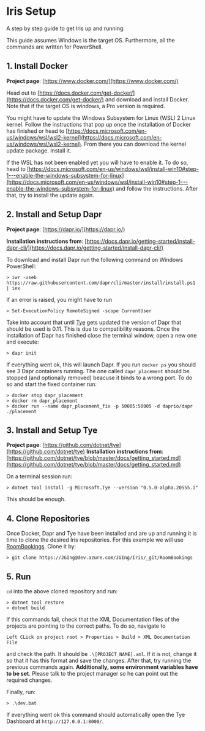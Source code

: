 # Iris Setup

A step by step guide to get Iris up and running.

This guide assumes Windows is the target OS. Furthermore, all the commands are written for PowerShell.

## 1. Install Docker

**Project page**: [https://www.docker.com/](https://www.docker.com/)

Head out to [https://docs.docker.com/get-docker/](https://docs.docker.com/get-docker/) and download and install Docker.
Note that if the target OS is windows, a Pro version is required.

You might have to update the Windows Subsystem for Linux (WSL) 2 Linux kernel. Follow the instructions that pop up once the installation of Docker has finished or head to [https://docs.microsoft.com/en-us/windows/wsl/wsl2-kernel](https://docs.microsoft.com/en-us/windows/wsl/wsl2-kernel). From there you can download the kernel update package. Install it. 

If the WSL has not been enabled yet you will have to enable it. To do so, head to [https://docs.microsoft.com/en-us/windows/wsl/install-win10#step-1---enable-the-windows-subsystem-for-linux](https://docs.microsoft.com/en-us/windows/wsl/install-win10#step-1---enable-the-windows-subsystem-for-linux) and follow the instructions. After that, try to install the update again.

## 2. Install and Setup Dapr

**Project page**: [https://dapr.io/](https://dapr.io/)

**Installation instructions from**: [https://docs.dapr.io/getting-started/install-dapr-cli/](https://docs.dapr.io/getting-started/install-dapr-cli/)

To download and install Dapr run the following command on Windows PowerShell:

```PS
> iwr -useb https://raw.githubusercontent.com/dapr/cli/master/install/install.ps1 | iex
```

If an error is raised, you might have to run

```PS
> Set-ExecutionPolicy RemoteSigned -scope CurrentUser
```

Take into account that until [Tye](https://github.com/dotnet/tye) gets updated the version of Dapr that should be used is 0.11. This is due to compatibility reasons. Once the installation of Dapr has finished close the terminal window, open a new one and execute:

```PS
> dapr init
```

If everything went ok, this will launch Dapr. If you run `docker ps` you should see 3 Dapr containers running. The one called `dapr_placement` should be stopped (and optionally removed) beacuse it binds to a wrong port. To do so and start the fixed container run:

```PS
> docker stop dapr_placement
> docker rm dapr_placement
> docker run --name dapr_placement_fix -p 50005:50005 -d daprio/dapr ./placement
```

## 3. Install and Setup Tye

**Project page**: [https://github.com/dotnet/tye](https://github.com/dotnet/tye)
**Installation instructions from**: [https://github.com/dotnet/tye/blob/master/docs/getting_started.md](https://github.com/dotnet/tye/blob/master/docs/getting_started.md)

On a terminal session run:

```PS
> dotnet tool install -g Microsoft.Tye --version "0.5.0-alpha.20555.1"
```

This should be enough.

## 4. Clone Repositories

Once Docker, Dapr and Tye have been installed and are up and running it is time to clone the desired Iris repositories. For this example we will use [RoomBookings](https://dev.azure.com/JGIng/Iris/_git/RoomBookings). Clone it by:

```PS
> git clone https://JGIng@dev.azure.com/JGIng/Iris/_git/RoomBookings
```

## 5. Run

`cd` into the above cloned repository and run:

```PS
> dotnet tool restore
> dotnet build
```

If this commands fail, check that the XML Documentation files of the projects are pointing to the correct paths. To do so, navigate to
```
Left CLick on project root > Properties > Build > XML Documentation File
```
and check the path. It should be `.\[PROJECT_NAME].xml`. If it is not, change it so that it has this format and save the changes. After that, try running the previous commands again. **Additionally, some environment variables have to be set**. Please talk to the project manager so he can point out the required changes.

Finally, run:

```PS
> .\dev.bat
```

If everything went ok this command should automatically open the Tye Dashboard at `http://127.0.0.1:8000/`.

